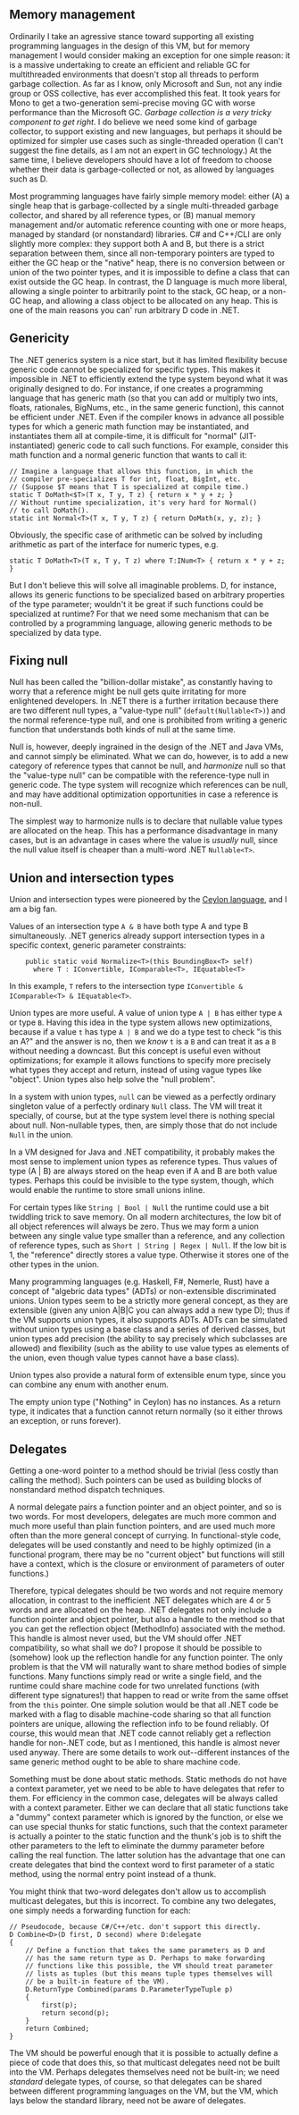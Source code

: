 Memory management
-----------------

Ordinarily I take an agressive stance toward supporting all existing programming languages in the design of this VM, but for memory management I would consider making an exception for one simple reason: it is a massive undertaking to create an efficient and reliable GC for multithreaded environments that doesn't stop all threads to perform garbage collection. As far as I know, only Microsoft and Sun, not any indie group or OSS collective, has ever accomplished this feat. It took years for Mono to get a two-generation semi-precise moving GC with worse performance than the Microsoft GC. _Garbage collection is a very tricky component to get right_. I do believe we need some kind of garbage collector, to support existing and new languages, but perhaps it should be optimized for simpler use cases such as single-threaded operation (I can't suggest the fine details, as I am not an expert in GC technology.) At the same time, I believe developers should have a lot of freedom to choose whether their data is garbage-collected or not, as allowed by languages such as D.

Most programming languages have fairly simple memory model: either (A) a single heap that is garbage-collected by a single multi-threaded garbage collector, and shared by all reference types, or (B) manual memory management and/or automatic reference counting with one or more heaps, managed by standard (or nonstandard) libraries. C# and C++/CLI are only slightly more complex: they support both A and B, but there is a strict separation between them, since all non-temporary pointers are typed to either the GC heap or the "native" heap, there is no conversion between or union of the two pointer types, and it is impossible to define a class that can exist outside the GC heap. In contrast, the D language is much more liberal, allowing a single pointer to arbitrarily point to the stack, GC heap, or a non-GC heap, and allowing a class object to be allocated on any heap. This is one of the main reasons you can' run arbitrary D code in .NET.

Genericity
----------

The .NET generics system is a nice start, but it has limited flexibility becuse generic code cannot be specialized for specific types. This makes it impossible in .NET to efficiently extend the type system beyond what it was originally designed to do. For instance, if one creates a programming language that has generic math (so that you can add or multiply two ints, floats, rationales, BigNums, etc., in the same generic function), this cannot be efficient under .NET. Even if the compiler knows in advance all possible types for which a generic math function may be instantiated, and instantiates them all at compile-time, it is difficult for "normal" (JIT-instantiated) generic code to call such functions. For example, consider this math function and a normal generic function that wants to call it:

    // Imagine a language that allows this function, in which the 
    // compiler pre-specializes T for int, float, BigInt, etc.
    // (Suppose $T means that T is specialized at compile time.)
    static T DoMath<$T>(T x, T y, T z) { return x * y + z; }
    // Without runtime specialization, it's very hard for Normal() 
    // to call DoMath().
    static int Normal<T>(T x, T y, T z) { return DoMath(x, y, z); }

Obviously, the specific case of arithmetic can be solved by including arithmetic as part of the interface for numeric types, e.g.

    static T DoMath<T>(T x, T y, T z) where T:INum<T> { return x * y + z; }

But I don't believe this will solve all imaginable problems. D, for instance, allows its generic functions to be specialized based on arbitrary properties of the type parameter; wouldn't it be great if such functions could be specialized at runtime? For that we need some mechanism that can be controlled by a programming language, allowing generic methods to be specialized by data type.

Fixing null
-----------

Null has been called the "billion-dollar mistake", as constantly having to worry that a reference might be null gets quite irritating for more enlightened developers. In .NET there is a further irritation because there are two different null types, a "value-type null" (`default(Nullable<T>)`) and the normal reference-type null, and one is prohibited from writing a generic function that understands both kinds of null at the same time.

Null is, however, deeply ingrained in the design of the .NET and Java VMs, and cannot simply be eliminated. What we can do, however, is to add a new category of reference types that cannot be null, and _harmonize_ null so that the "value-type null" can be compatible with the reference-type null in generic code. The type system will recognize which references can be null, and may have additional optimization opportunities in case a reference is non-null.

The simplest way to harmonize nulls is to declare that nullable value types are allocated on the heap. This has a performance disadvantage in many cases, but is an advantage in cases where the value is _usually_ null, since the null value itself is cheaper than a multi-word .NET `Nullable<T>`.

Union and intersection types
----------------------------

Union and intersection types were pioneered by the [Ceylon language](http://ceylon-lang.org), and I am a big fan.

Values of an intersection type `A & B` have both type A and type B simultaneously. .NET generics already support intersection types in a specific context, generic parameter constraints:

		public static void Normalize<T>(this BoundingBox<T> self) 
		  where T : IConvertible, IComparable<T>, IEquatable<T>

In this example, `T` refers to the intersection type `IConvertible & IComparable<T> & IEquatable<T>`.

Union types are more useful. A value of union type `A | B` has either type `A` or type `B`. Having this idea in the type system allows new optimizations, because if a value `t` has type `A | B` and we do a type test to check "is this an A?" and the answer is no, then we _know_ `t` is a `B` and can treat it as a `B` without needing a downcast. But this concept is useful even without optimizations; for example it allows functions to specify more precisely what types they accept and return, instead of using vague types like "object". Union types also help solve the "null problem".

In a system with union types, `null` can be viewed as a perfectly ordinary singleton value of a perfectly ordinary `Null` class. The VM will treat it specially, of course, but at the type system level there is nothing special about null. Non-nullable types, then, are simply those that do not include `Null` in the union.

In a VM designed for Java and .NET compatibility, it probably makes the most sense to implement union types as reference types. Thus values of type (A | B) are always stored on the heap even if A and B are both value types. Perhaps this could be invisible to the type system, though, which would enable the runtime to store small unions inline.

For certain types like `String | Bool | Null` the runtime could use a bit twiddling trick to save memory. On all modern architectures, the low bit of all object references will always be zero. Thus we may form a union between any single value type smaller than a reference, and any collection of reference types, such as `Short | String | Regex | Null`. If the low bit is 1, the "reference" directly stores a value type. Otherwise it stores one of the other types in the union.

Many programming languages (e.g. Haskell, F#, Nemerle, Rust) have a concept of "algebric data types" (ADTs) or non-extensible discriminated unions. Union types seem to be a strictly more general concept, as they are extensible (given any union A|B|C you can always add a new type D); thus if the VM supports union types, it also supports ADTs. ADTs can be simulated without union types using a base class and a series of derived classes, but union types add precision (the ability to say precisely which subclasses are allowed) and flexibility (such as the ability to use value types as elements of the union, even though value types cannot have a base class).

Union types also provide a natural form of extensible enum type, since you can combine any enum with another enum.

The empty union type ("Nothing" in Ceylon) has no instances. As a return type, it indicates that a function cannot return normally (so it either throws an exception, or runs forever).

Delegates
---------

Getting a one-word pointer to a method should be trivial (less costly than calling the method). Such pointers can be used as building blocks of nonstandard method dispatch techniques.

A normal delegate pairs a function pointer and an object pointer, and so is two words. For most developers, delegates are much more common and much more useful than plain function pointers, and are used much more often than the more general concept of currying. In functional-style code, delegates will be used constantly and need to be highly optimized (in a functional program, there may be no "current object" but functions will still have a context, which is the closure or environment of parameters of outer functions.)

Therefore, typical delegates should be two words and not require memory allocation, in contrast to the inefficient .NET delegates which are 4 or 5 words and are allocated on the heap. .NET delegates not only include a function pointer and object pointer, but also a handle to the method so that you can get the reflection object (MethodInfo) associated with the method. This handle is almost never used, but the VM should offer .NET compatibility, so what shall we do? I propose it should be possible to (somehow) look up the reflection handle for any function pointer. The only problem is that the VM will naturally want to share method bodies of simple functions. Many functions simply read or write a single field, and the runtime could share machine code for two unrelated functions (with different type signatures!) that happen to read or write from the same offset from the `this` pointer. One simple solution would be that all .NET code be marked with a flag to disable machine-code sharing so that all function pointers are unique, allowing the reflection info to be found reliably. Of course, this would mean that .NET code cannot reliably get a reflection handle for non-.NET code, but as I mentioned, this handle is almost never used anyway. There are some details to work out--different instances of the same generic method ought to be able to share machine code.

Something must be done about static methods. Static methods do not have a context parameter, yet we need to be able to have delegates that refer to them. For efficiency in the common case, delegates will be always called with a context parameter. Either we can declare that all static functions take a "dummy" context parameter which is ignored by the function, or else we can use special thunks for static functions, such that the context parameter is actually a pointer to the static function and the thunk's job is to shift the other parameters to the left to eliminate the dummy parameter before calling the real function. The latter solution has the advantage that one can create delegates that bind the context word to first parameter of a static method, using the normal entry point instead of a thunk.

You might think that two-word delegates don't allow us to accomplish multicast delegates, but this is incorrect. To combine any two delegates, one simply needs a forwarding function for each:

    // Pseudocode, because C#/C++/etc. don't support this directly.
    D Combine<D>(D first, D second) where D:delegate
    {
        // Define a function that takes the same parameters as D and 
        // has the same return type as D. Perhaps to make forwarding
        // functions like this possible, the VM should treat parameter
        // lists as tuples (but this means tuple types themselves will
        // be a built-in feature of the VM).
        D.ReturnType Combined(params D.ParameterTypeTuple p)
        {
            first(p);
            return second(p);
        }
        return Combined;
    }

The VM should be powerful enough that it is possible to actually define a piece of code that does this, so that multicast delegates need not be built into the VM. Perhaps delegates themselves need not be built-in; we need _standard_ delegate types, of course, so that delegates can be shared between different programming languages on the VM, but the VM, which lays below the standard library, need not be aware of delegates.
